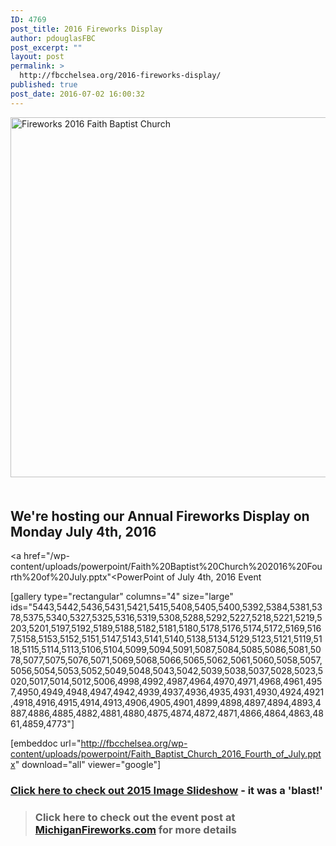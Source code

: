 ```yaml
---
ID: 4769
post_title: 2016 Fireworks Display
author: pdouglasFBC
post_excerpt: ""
layout: post
permalink: >
  http://fbcchelsea.org/2016-fireworks-display/
published: true
post_date: 2016-07-02 16:00:32
---
```

<a href="http://fbcchelsea.org/wp-content/uploads/2016/07/flag-fireworks1.jpg"><img src="http://fbcchelsea.org/wp-content/uploads/2016/07/flag-fireworks1.jpg" alt="Fireworks 2016 Faith Baptist Church" width="864" height="576" class="alignleft size-full wp-image-4773" /></a><h2 style="margin-top:50px">We're hosting our Annual Fireworks Display on Monday July 4th, 2016</h2>
<div class="clearfix"></div>

<a href="/wp-content/uploads/powerpoint/Faith%20Baptist%20Church%202016%20Fourth%20of%20July.pptx"<PowerPoint of July 4th, 2016 Event</a>

[gallery type="rectangular" columns="4" size="large" ids="5443,5442,5436,5431,5421,5415,5408,5405,5400,5392,5384,5381,5378,5375,5340,5327,5325,5316,5319,5308,5288,5292,5227,5218,5221,5219,5203,5201,5197,5192,5189,5188,5182,5181,5180,5178,5176,5174,5172,5169,5167,5158,5153,5152,5151,5147,5143,5141,5140,5138,5134,5129,5123,5121,5119,5118,5115,5114,5113,5106,5104,5099,5094,5091,5087,5084,5085,5086,5081,5078,5077,5075,5076,5071,5069,5068,5066,5065,5062,5061,5060,5058,5057,5056,5054,5053,5052,5049,5048,5043,5042,5039,5038,5037,5028,5023,5020,5017,5014,5012,5006,4998,4992,4987,4964,4970,4971,4968,4961,4957,4950,4949,4948,4947,4942,4939,4937,4936,4935,4931,4930,4924,4921,4918,4916,4915,4914,4913,4906,4905,4901,4899,4898,4897,4894,4893,4887,4886,4885,4882,4881,4880,4875,4874,4872,4871,4866,4864,4863,4861,4859,4773"]


[embeddoc url="http://fbcchelsea.org/wp-content/uploads/powerpoint/Faith_Baptist_Church_2016_Fourth_of_July.pptx" download="all" viewer="google"]


<h3><a href="http://fbcchelsea.org/independence-day-2015/">Click here to check out 2015 Image Slideshow</a> - it was a 'blast!'</h3>

<blockquote class="eye-catcher">
<h3>Click here to check out the event post at <a href="https://michiganfireworks.com/events/faith-baptist-church-annual-fireworks-display/">MichiganFireworks.com</a> for more details</h3>
</blockquote>